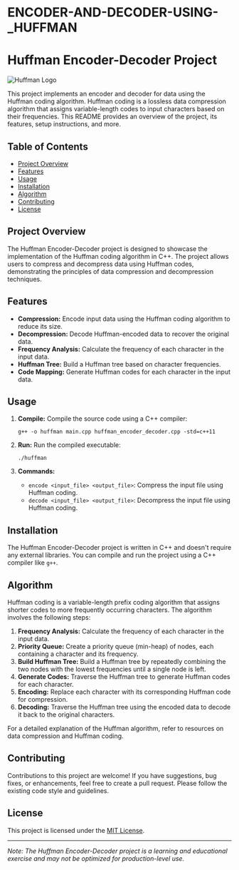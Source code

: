 # ENCODER-AND-DECODER-USING-_HUFFMAN
# Huffman Encoder-Decoder Project

![Huffman Logo](huffman_logo.png)

This project implements an encoder and decoder for data using the Huffman coding algorithm. Huffman coding is a lossless data compression algorithm that assigns variable-length codes to input characters based on their frequencies. This README provides an overview of the project, its features, setup instructions, and more.

## Table of Contents

- [Project Overview](#project-overview)
- [Features](#features)
- [Usage](#usage)
- [Installation](#installation)
- [Algorithm](#algorithm)
- [Contributing](#contributing)
- [License](#license)

## Project Overview

The Huffman Encoder-Decoder project is designed to showcase the implementation of the Huffman coding algorithm in C++. The project allows users to compress and decompress data using Huffman codes, demonstrating the principles of data compression and decompression techniques.

## Features

- **Compression:** Encode input data using the Huffman coding algorithm to reduce its size.
- **Decompression:** Decode Huffman-encoded data to recover the original data.
- **Frequency Analysis:** Calculate the frequency of each character in the input data.
- **Huffman Tree:** Build a Huffman tree based on character frequencies.
- **Code Mapping:** Generate Huffman codes for each character in the input data.

## Usage

1. **Compile:** Compile the source code using a C++ compiler:
   ```
   g++ -o huffman main.cpp huffman_encoder_decoder.cpp -std=c++11
   ```

2. **Run:** Run the compiled executable:
   ```
   ./huffman
   ```

3. **Commands:**
   - `encode <input_file> <output_file>`: Compress the input file using Huffman coding.
   - `decode <input_file> <output_file>`: Decompress the input file using Huffman coding.

## Installation

The Huffman Encoder-Decoder project is written in C++ and doesn't require any external libraries. You can compile and run the project using a C++ compiler like `g++`.

## Algorithm

Huffman coding is a variable-length prefix coding algorithm that assigns shorter codes to more frequently occurring characters. The algorithm involves the following steps:

1. **Frequency Analysis:** Calculate the frequency of each character in the input data.
2. **Priority Queue:** Create a priority queue (min-heap) of nodes, each containing a character and its frequency.
3. **Build Huffman Tree:** Build a Huffman tree by repeatedly combining the two nodes with the lowest frequencies until a single node is left.
4. **Generate Codes:** Traverse the Huffman tree to generate Huffman codes for each character.
5. **Encoding:** Replace each character with its corresponding Huffman code for compression.
6. **Decoding:** Traverse the Huffman tree using the encoded data to decode it back to the original characters.

For a detailed explanation of the Huffman algorithm, refer to resources on data compression and Huffman coding.

## Contributing

Contributions to this project are welcome! If you have suggestions, bug fixes, or enhancements, feel free to create a pull request. Please follow the existing code style and guidelines.

## License

This project is licensed under the [MIT License](LICENSE).

---

*Note: The Huffman Encoder-Decoder project is a learning and educational exercise and may not be optimized for production-level use.*
